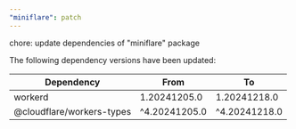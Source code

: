 ```yaml
---
"miniflare": patch
---
```


chore: update dependencies of "miniflare" package

The following dependency versions have been updated:

| Dependency                | From          | To            |
| ------------------------- | ------------- | ------------- |
| workerd                   | 1.20241205.0  | 1.20241218.0  |
| @cloudflare/workers-types | ^4.20241205.0 | ^4.20241218.0 |
